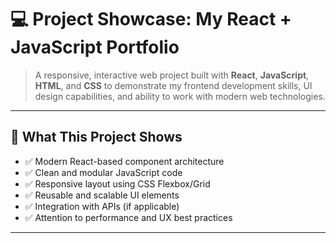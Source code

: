 # 💻 Project Showcase: My React + JavaScript Portfolio

> A responsive, interactive web project built with **React**, **JavaScript**, **HTML**, and **CSS** to demonstrate my frontend development skills, UI design capabilities, and ability to work with modern web technologies.

---

## 🌟 What This Project Shows

- ✅ Modern React-based component architecture
- ✅ Clean and modular JavaScript code
- ✅ Responsive layout using CSS Flexbox/Grid
- ✅ Reusable and scalable UI elements
- ✅ Integration with APIs (if applicable)
- ✅ Attention to performance and UX best practices

---
